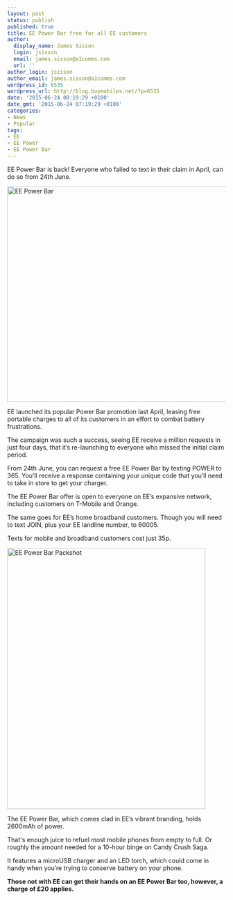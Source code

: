 ```yaml
---
layout: post
status: publish
published: true
title: EE Power Bar free for all EE customers
author:
  display_name: James Sisson
  login: jsisson
  email: james.sisson@a1comms.com
  url: ''
author_login: jsisson
author_email: james.sisson@a1comms.com
wordpress_id: 6535
wordpress_url: http://blog.buymobiles.net/?p=6535
date: '2015-06-24 08:19:29 +0100'
date_gmt: '2015-06-24 07:19:29 +0100'
categories:
- News
- Popular
tags:
- EE
- EE Power
- EE Power Bar
---
```

<p><span class="postStandFirst">EE Power Bar is back! Everyone who failed to text in their claim in April, can do so from 24th June.</span></p>
<p><img class="aligncenter wp-image-6536" src="https://a1comms-blog-buymobiles.storage.googleapis.com/2015/04/EE-Power-Bar-launches-3-1024x724.jpg" alt="EE Power Bar" width="700" height="495" /></p>
<p>EE launched its popular Power Bar promotion last April, leasing free portable charges to all of its customers in an effort to combat battery frustrations.</p>
<p>The campaign was such a success, seeing EE receive a million requests in just four days, that it&rsquo;s re-launching to everyone who missed the initial claim period.</p>
<p>From 24th June, you can request a free EE Power Bar by texting POWER to 365. You&rsquo;ll receive a response containing your unique code that you&rsquo;ll need to take in store to get your charger.</p>
<p>The EE Power Bar offer is open to everyone on EE&rsquo;s expansive network, including customers on T-Mobile and Orange.</p>
<p>The same goes for EE&rsquo;s home broadband customers. Though you will need to text JOIN, plus your EE landline number, to 60005.</p>
<p>Texts for mobile and broadband customers cost just 35p.</p>
<p><img class="aligncenter wp-image-6540" src="https://a1comms-blog-buymobiles.storage.googleapis.com/2015/04/EE-Power-Packshot1.jpg" alt="EE Power Bar Packshot" width="457" height="600" /></p>
<p>The EE Power Bar, which comes clad in EE&rsquo;s vibrant branding, holds 2600mAh of power.</p>
<p>That's enough juice to refuel most mobile phones from empty to full. Or roughly the amount needed for a 10-hour binge on Candy Crush Saga.</p>
<p>It features a microUSB charger and an LED torch, which could come in handy when you&rsquo;re trying to conserve battery on your phone.</p>
<p><strong>Those not with EE can get their hands on an EE Power Bar too, however, a charge of &pound;20 applies.</strong></p>
